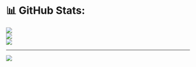 # 📊 GitHub Stats:
![](https://github-readme-stats.vercel.app/api?username=PraksKumar&theme=dark&hide_border=false&include_all_commits=false&count_private=false)<br/>
![](https://github-readme-streak-stats.herokuapp.com/?user=PraksKumar&theme=dark&hide_border=false)<br/>
![](https://github-readme-stats.vercel.app/api/top-langs/?username=PraksKumar&theme=dark&hide_border=false&include_all_commits=false&count_private=false&layout=compact)

---
[![](https://visitcount.itsvg.in/api?id=PraksKumar&icon=0&color=0)](https://visitcount.itsvg.in)

<!-- Proudly created with GPRM ( https://gprm.itsvg.in ) -->
